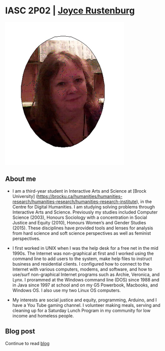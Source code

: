 #  IASC 2P02 | [Joyce Rustenburg](https://twitter.com/rustenburg_J)

![](images/rustenburgJ-AboutMe.png)

## About me

- I am a third-year student in Interactive Arts and Science at [Brock University] (https://brocku.ca/humanities/humanities-research/humanities-research/humanities-research-institute), in the Centre for Digital Humanities. I am studying solving problems through Interactive Arts and Science. Previously my studies included Computer Science (2003), Honours Sociology with a concentration in Social Justice and Equity (2010), Honours Women’s and Gender Studies (2015). These disciplines have provided tools and lenses for analysis from hard science and soft science perspectives as well as feminist perspectives.

- I first worked in UNIX when I was the help desk for a free net in the mid 1990s. The Internet was non-graphical at first and I worked using the command line to add users to the system, make help files to instruct business and residential clients. I configured how to connect to the Internet with various computers, modems, and software, and how to use/surf non-graphical Internet programs such as Archie, Veronica, and Lynx. I prorammed at the Windows command line (DOS) since 1988 and in Java since 1997 at school and on my G5 Powerbook, Macbooks, and Windows OS. I also use my two Linux OS computers.

- My interests are social justice and equity, programming, Arduino, and I have a You Tube gaming channel. I volunteer making meals, serving and cleaning up for a Saturday Lunch Program in my community for low income and homeless people.


## Blog post

Continue to read [blog](https://rustenburgJ.github.io/IASC-2P02/blog)

